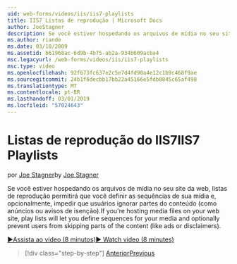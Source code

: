 ```yaml
---
uid: web-forms/videos/iis/iis7-playlists
title: IIS7 Listas de reprodução | Microsoft Docs
author: JoeStagner
description: Se você estiver hospedando os arquivos de mídia no seu site da web, listas de reprodução permitirá que você definir as sequências de sua mídia e, opcionalmente, impedir que usuários ignorar partes de t...
ms.author: riande
ms.date: 03/10/2009
ms.assetid: b61968ac-6d9b-4b75-ab2a-934b609acba4
msc.legacyurl: /web-forms/videos/iis/iis7-playlists
msc.type: video
ms.openlocfilehash: 92f673fc637e2c5e7d4fd90a4e12c1b9c468f9ae
ms.sourcegitcommit: 24b1f6decbb17bb22a45166e5fdb0845c65af498
ms.translationtype: MT
ms.contentlocale: pt-BR
ms.lasthandoff: 03/01/2019
ms.locfileid: "57024643"
---
```

<a name="iis7-playlists"></a><span data-ttu-id="b8acb-103">Listas de reprodução do IIS7</span><span class="sxs-lookup"><span data-stu-id="b8acb-103">IIS7 Playlists</span></span>
====================
<span data-ttu-id="b8acb-104">por [Joe Stagner](https://github.com/JoeStagner)</span><span class="sxs-lookup"><span data-stu-id="b8acb-104">by [Joe Stagner](https://github.com/JoeStagner)</span></span>

<span data-ttu-id="b8acb-105">Se você estiver hospedando os arquivos de mídia no seu site da web, listas de reprodução permitirá que você definir as sequências de sua mídia e, opcionalmente, impedir que usuários ignorar partes do conteúdo (como anúncios ou avisos de isenção).</span><span class="sxs-lookup"><span data-stu-id="b8acb-105">If you're hosting media files on your web site, play lists will let you define sequences for your media and optionally prevent users from skipping parts of the content (like ads or disclaimers).</span></span>

[<span data-ttu-id="b8acb-106">&#9654;Assista ao vídeo (8 minutos)</span><span class="sxs-lookup"><span data-stu-id="b8acb-106">&#9654; Watch video (8 minutes)</span></span>](https://channel9.msdn.com/Blogs/ASP-NET-Site-Videos/iis7-playlists)

> [!div class="step-by-step"]
> [<span data-ttu-id="b8acb-107">Anterior</span><span class="sxs-lookup"><span data-stu-id="b8acb-107">Previous</span></span>](bit-rate-throttling.md)
